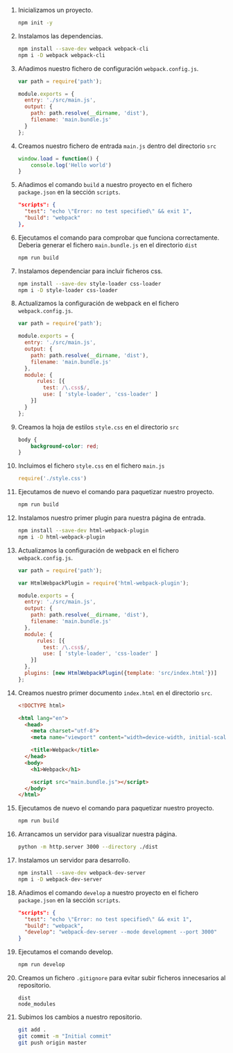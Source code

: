 1. Inicializamos un proyecto. 

    ```bash
    npm init -y
    ```

2. Instalamos las dependencias.

    ```bash
    npm install --save-dev webpack webpack-cli
    npm i -D webpack webpack-cli
    ```

3. Añadimos nuestro fichero de configuración `webpack.config.js`.

    ```js
    var path = require('path');

    module.exports = {
      entry: './src/main.js',
      output: {
        path: path.resolve(__dirname, 'dist'),
        filename: 'main.bundle.js'
      }
    };
    ```

4. Creamos nuestro fichero de entrada `main.js` dentro del directorio `src`

    ```js
    window.load = function() {
        console.log('Hello world')
    }
    ```

5. Añadimos el comando `build` a nuestro proyecto en el fichero `package.json` en la sección `scripts`.

    ```json
    "scripts": {
      "test": "echo \"Error: no test specified\" && exit 1",
      "build": "webpack"
    },
    ```

6. Ejecutamos el comando para comprobar que funciona correctamente. Deberia generar el fichero `main.bundle.js` en el directorio `dist`

    ```bash
    npm run build
    ```

7. Instalamos dependenciar para incluir ficheros css.

    ```bash
    npm install --save-dev style-loader css-loader 
    npm i -D style-loader css-loader 
    ```

8. Actualizamos la configuración de webpack en el fichero `webpack.config.js`.

    ```js
    var path = require('path');

    module.exports = {
      entry: './src/main.js',
      output: {
        path: path.resolve(__dirname, 'dist'),
        filename: 'main.bundle.js'
      },
      module: {
          rules: [{
            test: /\.css$/,
            use: [ 'style-loader', 'css-loader' ]
        }]
      }
    };
    ```

9. Creamos la hoja de estilos `style.css` en el directorio `src`

    ```css
    body {
        background-color: red;
    }
    ```

10. Incluimos el fichero `style.css` en el fichero `main.js`

    ```js
    require('./style.css')
    ```

11. Ejecutamos de nuevo el comando para paquetizar nuestro proyecto.

    ```bash
    npm run build
    ```

12. Instalamos nuestro primer plugin para nuestra página de entrada.

    ```bash
    npm install --save-dev html-webpack-plugin
    npm i -D html-webpack-plugin
    ```

13. Actualizamos la configuración de webpack en el fichero `webpack.config.js`.

    ```js
    var path = require('path');

    var HtmlWebpackPlugin = require('html-webpack-plugin');

    module.exports = {
      entry: './src/main.js',
      output: {
        path: path.resolve(__dirname, 'dist'),
        filename: 'main.bundle.js'
      },
      module: {
          rules: [{
            test: /\.css$/,
            use: [ 'style-loader', 'css-loader' ]
        }]
      },
      plugins: [new HtmlWebpackPlugin({template: 'src/index.html'})]
    };
    ```

14. Creamos nuestro primer documento `index.html` en el directorio `src`.

    ```html
    <!DOCTYPE html>

    <html lang="en">
      <head>
        <meta charset="utf-8">
        <meta name="viewport" content="width=device-width, initial-scale=1, shrink-to-fit=no">

        <title>Webpack</title>
      </head>
      <body>
        <h1>Webpack</h1>

        <script src="main.bundle.js"></script>
      </body>
    </html>
    ```

15. Ejecutamos de nuevo el comando para paquetizar nuestro proyecto.

    ```bash
    npm run build
    ```

16. Arrancamos un servidor para visualizar nuestra página.

    ```bash
    python -m http.server 3000 --directory ./dist
    ```

17. Instalamos un servidor para desarrollo.

    ```bash
    npm install --save-dev webpack-dev-server
    npm i -D webpack-dev-server
    ```

18. Añadimos el comando `develop` a nuestro proyecto en el fichero `package.json` en la sección `scripts`.

    ```json
    "scripts": {
      "test": "echo \"Error: no test specified\" && exit 1",
      "build": "webpack",
      "develop": "webpack-dev-server --mode development --port 3000"
    }
    ```

19. Ejecutamos el comando develop.

    ```bash
    npm run develop
    ```

20. Creamos un fichero `.gitignore` para evitar subir ficheros innecesarios al repositorio.

    ```
    dist
    node_modules
    ```

21. Subimos los cambios a nuestro repositorio.

    ```bash
    git add .
    git commit -m "Initial commit"
    git push origin master
    ```